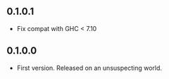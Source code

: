 ## 0.1.0.1

* Fix compat with GHC < 7.10

## 0.1.0.0

* First version. Released on an unsuspecting world.
